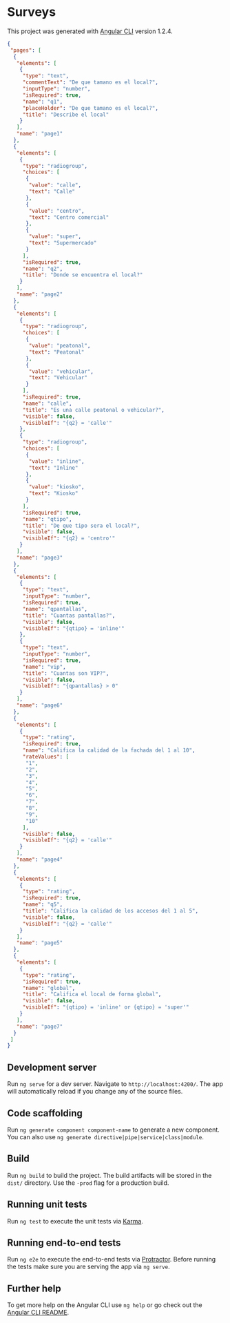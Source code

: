 # Surveys

This project was generated with [Angular CLI](https://github.com/angular/angular-cli) version 1.2.4.

```json
{
 "pages": [
  {
   "elements": [
    {
     "type": "text",
     "commentText": "De que tamano es el local?",
     "inputType": "number",
     "isRequired": true,
     "name": "q1",
     "placeHolder": "De que tamano es el local?",
     "title": "Describe el local"
    }
   ],
   "name": "page1"
  },
  {
   "elements": [
    {
     "type": "radiogroup",
     "choices": [
      {
       "value": "calle",
       "text": "Calle"
      },
      {
       "value": "centro",
       "text": "Centro comercial"
      },
      {
       "value": "super",
       "text": "Supermercado"
      }
     ],
     "isRequired": true,
     "name": "q2",
     "title": "Donde se encuentra el local?"
    }
   ],
   "name": "page2"
  },
  {
   "elements": [
    {
     "type": "radiogroup",
     "choices": [
      {
       "value": "peatonal",
       "text": "Peatonal"
      },
      {
       "value": "vehicular",
       "text": "Vehicular"
      }
     ],
     "isRequired": true,
     "name": "calle",
     "title": "Es una calle peatonal o vehicular?",
     "visible": false,
     "visibleIf": "{q2} = 'calle'"
    },
    {
     "type": "radiogroup",
     "choices": [
      {
       "value": "inline",
       "text": "Inline"
      },
      {
       "value": "kiosko",
       "text": "Kiosko"
      }
     ],
     "isRequired": true,
     "name": "qtipo",
     "title": "De que tipo sera el local?",
     "visible": false,
     "visibleIf": "{q2} = 'centro'"
    }
   ],
   "name": "page3"
  },
  {
   "elements": [
    {
     "type": "text",
     "inputType": "number",
     "isRequired": true,
     "name": "qpantallas",
     "title": "Cuantas pantallas?",
     "visible": false,
     "visibleIf": "{qtipo} = 'inline'"
    },
    {
     "type": "text",
     "inputType": "number",
     "isRequired": true,
     "name": "vip",
     "title": "Cuantas son VIP?",
     "visible": false,
     "visibleIf": "{qpantallas} > 0"
    }
   ],
   "name": "page6"
  },
  {
   "elements": [
    {
     "type": "rating",
     "isRequired": true,
     "name": "Califica la calidad de la fachada del 1 al 10",
     "rateValues": [
      "1",
      "2",
      "3",
      "4",
      "5",
      "6",
      "7",
      "8",
      "9",
      "10"
     ],
     "visible": false,
     "visibleIf": "{q2} = 'calle'"
    }
   ],
   "name": "page4"
  },
  {
   "elements": [
    {
     "type": "rating",
     "isRequired": true,
     "name": "q5",
     "title": "Califica la calidad de los accesos del 1 al 5",
     "visible": false,
     "visibleIf": "{q2} = 'calle'"
    }
   ],
   "name": "page5"
  },
  {
   "elements": [
    {
     "type": "rating",
     "isRequired": true,
     "name": "global",
     "title": "Califica el local de forma global",
     "visible": false,
     "visibleIf": "{qtipo} = 'inline' or {qtipo} = 'super'"
    }
   ],
   "name": "page7"
  }
 ]
}
```



## Development server

Run `ng serve` for a dev server. Navigate to `http://localhost:4200/`. The app will automatically reload if you change any of the source files.

## Code scaffolding

Run `ng generate component component-name` to generate a new component. You can also use `ng generate directive|pipe|service|class|module`.

## Build

Run `ng build` to build the project. The build artifacts will be stored in the `dist/` directory. Use the `-prod` flag for a production build.

## Running unit tests

Run `ng test` to execute the unit tests via [Karma](https://karma-runner.github.io).

## Running end-to-end tests

Run `ng e2e` to execute the end-to-end tests via [Protractor](http://www.protractortest.org/).
Before running the tests make sure you are serving the app via `ng serve`.

## Further help

To get more help on the Angular CLI use `ng help` or go check out the [Angular CLI README](https://github.com/angular/angular-cli/blob/master/README.md).
